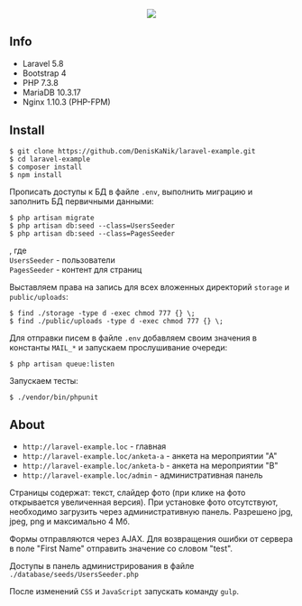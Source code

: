 <p align="center"><img src="https://laravel.com/assets/img/components/logo-laravel.svg"></p>

## Info

* Laravel 5.8
* Bootstrap 4
* PHP 7.3.8
* MariaDB 10.3.17
* Nginx 1.10.3 (PHP-FPM)

## Install

```
$ git clone https://github.com/DenisKaNik/laravel-example.git
$ cd laravel-example
$ composer install
$ npm install
```

Прописать доступы к БД в файле `.env`, выполнить миграцию и заполнить БД первичными данными:

```
$ php artisan migrate
$ php artisan db:seed --class=UsersSeeder
$ php artisan db:seed --class=PagesSeeder
```
, где<br />
`UsersSeeder` - пользователи<br />
`PagesSeeder` - контент для страниц

Выставляем права на запись для всех вложенных директорий `storage` и `public/uploads`:
```
$ find ./storage -type d -exec chmod 777 {} \;
$ find ./public/uploads -type d -exec chmod 777 {} \;
```

Для отправки писем в файле `.env` добавляем своим значения в константы `MAIL_*` и запускаем прослушивание очереди:
```
$ php artisan queue:listen
```

Запускаем тесты:
```
$ ./vendor/bin/phpunit
```

## About

* `http://laravel-example.loc` - главная
* `http://laravel-example.loc/anketa-a` - анкета на мероприятии "А"
* `http://laravel-example.loc/anketa-b` - анкета на мероприятии "В"
* `http://laravel-example.loc/admin` - административная панель

<p>Страницы содержат: текст, слайдер фото (при клике на фото открывается увеличенная версия). При установке фото отсутствуют, необходимо загрузить через административную панель. Разрешено jpg, jpeg, png и максимально 4 Мб.</p>

<p>Формы отправляются через AJAX. Для возвращения ошибки от сервера в поле "First Name" отправить значение со словом "test".</p>

Доступы в панель администрирования в файле `./database/seeds/UsersSeeder.php`

После изменений `CSS` и `JavaScript` запускать команду `gulp`.